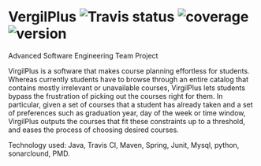 # VergilPlus ![Travis status](https://travis-ci.com/pow25/vergilplus.svg?branch=master) ![coverage](https://img.shields.io/badge/coverage-0%25-yellowgreen.svg?maxAge=2592000) ![version](https://img.shields.io/badge/version-1.0.0-blue.svg?maxAge=2592000)

Advanced Software Engineering Team Project

VirgilPlus is a software that makes course planning effortless for students.  Whereas currently students have to browse through an entire catalog that contains mostly irrelevant or unavailable courses, VirgilPlus lets students bypass the frustration of picking out the courses right for them.  In particular, given a set of courses that a student has already taken and a set of preferences such as graduation year, day of the week or time window, VirgilPlus outputs the courses that fit these constraints up to a threshold, and eases the process of choosing desired courses.

Technology used: Java, Travis CI, Maven, Spring, Junit, Mysql, python, sonarclound, PMD.
